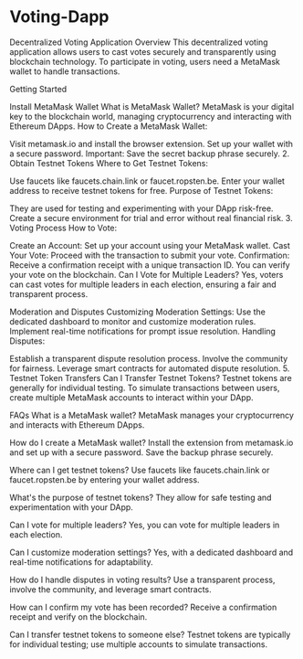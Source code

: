 # Voting-Dapp
Decentralized Voting Application Overview This decentralized voting application allows users to cast votes securely and transparently using blockchain technology. To participate in voting, users need a MetaMask wallet to handle transactions.

Getting Started

Install MetaMask Wallet What is MetaMask Wallet? MetaMask is your digital key to the blockchain world, managing cryptocurrency and interacting with Ethereum DApps.
How to Create a MetaMask Wallet:

Visit metamask.io and install the browser extension. Set up your wallet with a secure password. Important: Save the secret backup phrase securely. 2. Obtain Testnet Tokens Where to Get Testnet Tokens:

Use faucets like faucets.chain.link or faucet.ropsten.be. Enter your wallet address to receive testnet tokens for free. Purpose of Testnet Tokens:

They are used for testing and experimenting with your DApp risk-free. Create a secure environment for trial and error without real financial risk. 3. Voting Process How to Vote:

Create an Account: Set up your account using your MetaMask wallet. Cast Your Vote: Proceed with the transaction to submit your vote. Confirmation: Receive a confirmation receipt with a unique transaction ID. You can verify your vote on the blockchain. Can I Vote for Multiple Leaders? Yes, voters can cast votes for multiple leaders in each election, ensuring a fair and transparent process.

Moderation and Disputes Customizing Moderation Settings:
Use the dedicated dashboard to monitor and customize moderation rules. Implement real-time notifications for prompt issue resolution. Handling Disputes:

Establish a transparent dispute resolution process. Involve the community for fairness. Leverage smart contracts for automated dispute resolution. 5. Testnet Token Transfers Can I Transfer Testnet Tokens? Testnet tokens are generally for individual testing. To simulate transactions between users, create multiple MetaMask accounts to interact within your DApp.

FAQs What is a MetaMask wallet? MetaMask manages your cryptocurrency and interacts with Ethereum DApps.

How do I create a MetaMask wallet? Install the extension from metamask.io and set up with a secure password. Save the backup phrase securely.

Where can I get testnet tokens? Use faucets like faucets.chain.link or faucet.ropsten.be by entering your wallet address.

What's the purpose of testnet tokens? They allow for safe testing and experimentation with your DApp.

Can I vote for multiple leaders? Yes, you can vote for multiple leaders in each election.

Can I customize moderation settings? Yes, with a dedicated dashboard and real-time notifications for adaptability.

How do I handle disputes in voting results? Use a transparent process, involve the community, and leverage smart contracts.

How can I confirm my vote has been recorded? Receive a confirmation receipt and verify on the blockchain.

Can I transfer testnet tokens to someone else? Testnet tokens are typically for individual testing; use multiple accounts to simulate transactions.
